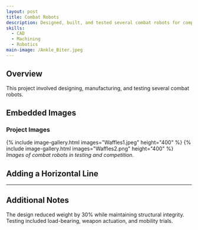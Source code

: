 ```yaml
---
layout: post
title: Combat Robots
description: Designed, built, and tested several combat robots for competitions.  
skills: 
  - CAD
  - Machining
  - Robotics
main-image: /Ankle_Biter.jpeg
---
```


## Overview
This project involved designing, manufacturing, and testing several combat robots.  

## Embedded Images
### Project Images
{% include image-gallery.html images="Waffles1.jpeg" height="400" %}
{% include image-gallery.html images="Waffles2.png" height="400" %}
*Images of combat robots in testing and competition.*

## Adding a Horizontal Line
---

## Additional Notes
The design reduced weight by 30% while maintaining structural integrity.  
Testing included load-bearing, weapon actuation, and mobility trials.  

